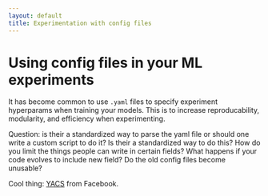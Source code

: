 ```yaml
---
layout: default
title: Experimentation with config files 
---
```



# Using config files in your ML experiments 

It has become common to use `.yaml` files to specify experiment hyperparams when training your models. This is to increase reproducability, modularity, and efficiency when experimenting. 

Question: is their a standardized way to parse the yaml file or should one write a custom script to do it? Is their a standardized way to do this? How do you limit the things people can write in certain fields? What happens if your code evolves to include new field? Do the old config files become unusable? 

Cool thing: [YACS]([url](https://github.com/rbgirshick/yacs)) from Facebook. 

